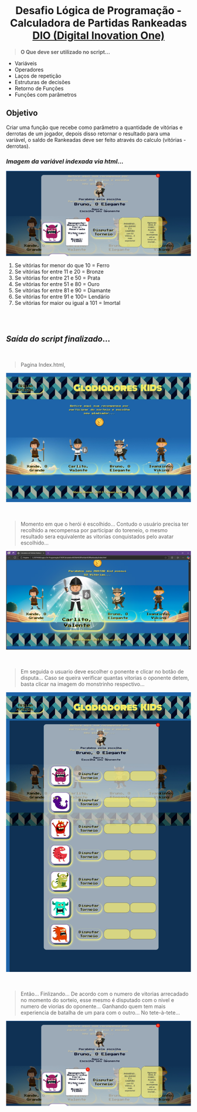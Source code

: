 <div align="right"><img src="./assets/prints/icon_dio_single.png" alt=""></div>
<h1 align="center">Desafio Lógica de Programação - Calculadora de Partidas Rankeadas <br> <a href="https://dio.me/"> DIO (Digital Inovation One)</a></h1>

> **O Que deve ser utilizado no script...**



- Variáveis
- Operadores
- Laços de repetição
- Estruturas de decisões
- Retorno de Funções
- Funções com parâmetros
  

## Objetivo

Criar uma função que recebe como parâmetro a quantidade de vitórias e derrotas de um jogador, depois disso retornar o resultado para uma variável, o saldo de Rankeadas deve ser feito através do calculo (vitórias - derrotas).



### _Imagem da variável indexada via html..._
<div align="center">
     <img src="./prints/disputa_de-vitorias.jpeg" alt="Saida da variavel que rankeia o oponente para com o heroi">
</div>

1. Se vitórias for menor do que 10 = Ferro
2. Se vitórias for entre 11 e 20 = Bronze
3. Se vitórias for entre 21 e 50 = Prata
4. Se vitórias for entre 51 e 80 = Ouro
5. Se vitórias for entre 81 e 90 = Diamante
6. Se vitórias for entre 91 e 100= Lendário
7. Se vitórias for maior ou igual a 101 = Imortal

<br><br>

## **_Saída do script finalizado_**... 
<br>

> Pagina Index.html, 
<div align="center"><img src="./prints/home-dos-herois.jpeg" alt="Print da pagina home"></div>
<br><br>

>Momento em que o herói é escolhido... Contudo o usuário precisa ter recolhido a recompensa por participar do toreneio, o mesmo resultado sera equivalente as vitorias conquistados pelo avatar escolhido...
<div align="center"><img src="./prints/escolhendo-heroi.png" alt="Momento em que o herói é escolhido"></div>
<br><br>

>Em seguida o usuario deve escolher o ponente e clicar no botão de disputa... Caso se queira verificar quantas vitorias o oponente detem, basta clicar na imagem do monstrinho respectivo...

<div align="center"><img src="./prints/escolha-dos-oponentes.jpeg" alt="Imagem dos oponentes disponiveis para combater com os herois"></div>
<br><br>

>Então... Finlizando... De acordo com o numero de vitorias arrecadado no momento do sorteio, esse mesmo é disputado com o nivel e numero de viorias do oponente... Ganhando quem tem mais experiencia de batalha de um para com o outro... No tete-à-tete... 

<div align="center"><img src="./prints/disputa_de-vitorias.jpeg" alt="Final de tela"></div>
